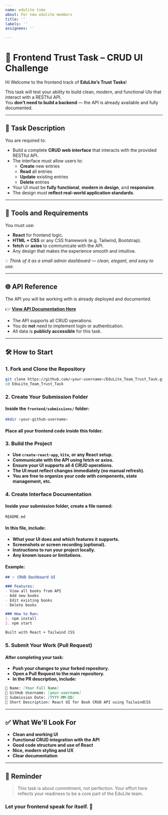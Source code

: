 ```yaml
---
name: edulite time
about: For new edulite members
title: ''
labels: ''
assignees: ''

---
```


# 🎨 Frontend Trust Task – CRUD UI Challenge
Hi <name> 
Welcome to the frontend track of **EduLite’s Trust Tasks**!

This task will test your ability to build clean, modern, and functional UIs that interact with a RESTful API.  
You **don’t need to build a backend** — the API is already available and fully documented.

---

## 📌 Task Description

You are required to:

- Build a complete **CRUD web interface** that interacts with the provided RESTful API.
- The interface must allow users to:
  - **Create** new entries  
  - **Read** all entries  
  - **Update** existing entries  
  - **Delete** entries
- Your UI must be **fully functional**, **modern in design**, and **responsive**.
- The design must **reflect real-world application standards**.

---

## 🧩 Tools and Requirements

You must use:

- **React** for frontend logic.  
- **HTML + CSS** or any CSS framework (e.g. Tailwind, Bootstrap).  
- **fetch** or **axios** to communicate with the API.  
- Any design that makes the experience smooth and intuitive.

💡 *Think of it as a small admin dashboard — clean, elegant, and easy to use.*

---

## 🌐 API Reference

The API you will be working with is already deployed and documented.

👉 **[View API Documentation Here](https://github.com/ibrahim-sisar/EduLite_Team_Trust_Task/blob/main/frontend/API_DOCUMENTATION.md)**

- The API supports all CRUD operations.
- You do **not** need to implement login or authentication.
- All data is **publicly accessible** for this task.

---

## 🛠️ How to Start

### 1. Fork and Clone the Repository

```bash  
git clone https://github.com/<your-username>/EduLite_Team_Trust_Task.git  
cd EduLite_Team_Trust_Task  
```

### 2. Create Your Submission Folder
#### Inside the `frontend/submissions/` folder:
```bash
mkdir <your-github-username>  
```
#### **Place all your frontend code inside this folder.**

### 3. Build the Project

- **Use `create-react-app`, `Vite`, or any React setup.**
- **Communicate with the API using fetch or axios.**
- **Ensure your UI supports all 4 CRUD operations.**
- **The UI must reflect changes immediately (no manual refresh).**
- **You are free to organize your code with components, state management, etc.**

### 4. Create Interface Documentation

#### Inside your submission folder, create a file named:

```bash
README.md  
```
#### **In this file, include:**
- **What your UI does and which features it supports.**
- **Screenshots or screen recording (optional).**
- **Instructions to run your project locally.**
- **Any known issues or limitations.**

#### Example:
```md
## ✨ CRUD Dashboard UI

### Features:
- View all books from API
- Add new books
- Edit existing books
- Delete books

### How to Run:
1. npm install  
2. npm start  

Built with React + Tailwind CSS  
```

### 5. Submit Your Work (Pull Request)

#### **After completing your task:**
- **Push your changes to your forked repository.**
- **Open a Pull Request to the main repository.**
- **In the PR description, include:**

```md
🔹 Name: [Your Full Name]  
🔹 GitHub Username: [your-username]  
🔹 Submission Date: [YYYY-MM-DD]  
🔹 Short Description: React UI for Book CRUD API using TailwindCSS  
```
---
## ✅ What We'll Look For

- **Clean and working UI**
- **Functional CRUD integration with the API**
- **Good code structure and use of React**
- **Nice, modern styling and UX**
- **Clear documentation**
---
## 📌 Reminder

> This task is about commitment, not perfection.
Your effort here reflects your readiness to be a core part of the EduLite team.

### Let your frontend speak for itself. 🚀

